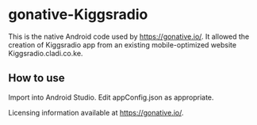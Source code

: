 gonative-Kiggsradio
================

This is the native Android code used by https://gonative.io/. It allowed the creation of  Kiggsradio app from an existing mobile-optimized website Kiggsradio.cladi.co.ke.

How to use
------------
Import into Android Studio. Edit appConfig.json as appropriate.

Licensing information available at https://gonative.io/.
